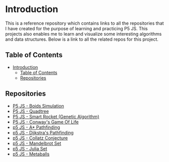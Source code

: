 # Introduction

This is a reference repository which contains links to all the repositories that I have created for the purpose of learning and practicing P5 JS.
This projects also enables me to learn and visualize some interesting algorithms and data structures. Below is a link to all the related repos for this project.

## Table of Contents

- [Introduction](#introduction)
  - [Table of Contents](#table-of-contents)
  - [Repositories](#repositories)

## Repositories

- [P5 JS - Boids Simulation](https://github.com/ghostscypher/boids_simulation)
- [P5 JS - Quadtree](https://github.com/ghostscypher/quadtree)
- [P5 JS - Smart Rocket (Genetic Algorithm)](https://github.com/ghostscypher/smart_rocket)
- [P5 JS - Conway's Game Of Life](https://github.com/ghostscypher/game_of_life)
- [p5 JS - A* Pathfinding](https://github.com/ghostscypher/a_star)
- [p5 JS - Dijkstra's Pathfinding](https://github.com/ghostscypher/dijkstra)
- [p5 JS - Collatz Conjecture](https://github.com/ghostscypher/collatz_conjecture)
- [p5 JS - Mandelbrot Set](https://github.com/ghostscypher/mandelbrot_set)
- [p5 JS - Julia Set](https://github.com/ghostscypher/julia_set)
- [p5 JS - Metaballs](https://github.com/ghostscypher/metaballs)